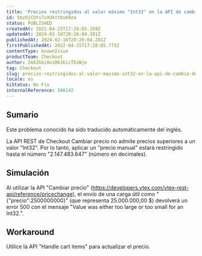 ```yaml
---
title: 'Precios restringidos al valor máximo "Int32" en la API de cambio de precio'
id: 5mzOjCUYs7vXUkttbsK0za
status: PUBLISHED
createdAt: 2022-04-25T17:28:05.159Z
updatedAt: 2024-02-16T20:26:04.281Z
publishedAt: 2024-02-16T20:26:04.281Z
firstPublishedAt: 2022-04-25T17:28:05.773Z
contentType: knownIssue
productTeam: Checkout
author: 2mXZkbi0oi061KicTExNjo
tag: Checkout
slug: precios-restringidos-al-valor-maximo-int32-en-la-api-de-cambio-de-precio
locale: es
kiStatus: No Fix
internalReference: 566142
---
```


## Sumario

<div class="alert alert-info">
  <p>Este problema conocido ha sido traducido automáticamente del inglés.</p>
</div>


La API REST de Checkout Cambiar precio no admite precios superiores a un valor "Int32". Por lo tanto, aplicar un "precio manual" estará restringido hasta el número "2.147.483.647" (número en decimales).


##

## Simulación


Al utilizar la API "Cambiar precio" (https://developers.vtex.com/vtex-rest-api/reference/pricechange), el envío de una carga útil como "{"precio":2500000000}" (que representa 25.000.000,00 $) devolverá un error 500 con el mensaje "Value was either too large or too small for an Int32.".



## Workaround


Utilice la API "Handle cart items" para actualizar el precio.




